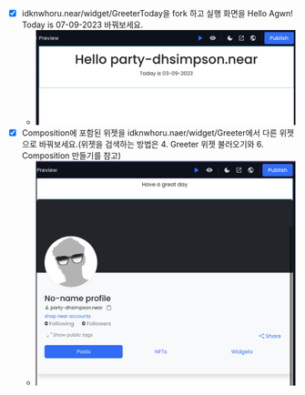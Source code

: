   - [x] idknwhoru.near/widget/GreeterToday을 fork 하고 실행 화면을 Hello Agwn! Today is 07-09-2023 바꿔보세요.
    - ![mission_today.png](mission_today.png)
  - [x] Composition에 포함된 위젯을 idknwhoru.naer/widget/Greeter에서 다른 위젯으로 바꿔보세요.(위젯을 검색하는 방법은 4. Greeter 위젯 불러오기와 6. Composition 만들기를 참고)
    - ![mission_composition.png](mission_composition.png)
